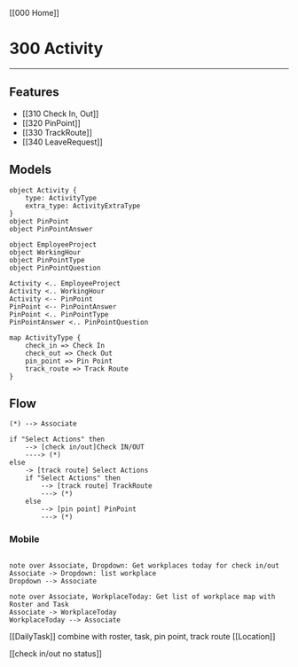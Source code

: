 [[000 Home]]
# 300 Activity
---
## Features
- [[310 Check In, Out]]
- [[320 PinPoint]]
- [[330 TrackRoute]]
- [[340 LeaveRequest]]

## Models

```plantuml
object Activity {
	type: ActivityType
	extra_type: ActivityExtraType
}
object PinPoint
object PinPointAnswer

object EmployeeProject
object WorkingHour
object PinPointType
object PinPointQuestion

Activity <.. EmployeeProject
Activity <.. WorkingHour
Activity <-- PinPoint
PinPoint <-- PinPointAnswer
PinPoint <.. PinPointType
PinPointAnswer <.. PinPointQuestion

map ActivityType {
	check_in => Check In
	check_out => Check Out
	pin_point => Pin Point
	track_route => Track Route
}
```

## Flow

```plantuml
(*) --> Associate

if "Select Actions" then
	--> [check in/out]Check IN/OUT
	----> (*)
else
	-> [track route] Select Actions
	if "Select Actions" then
		--> [track route] TrackRoute
		---> (*)
	else
		--> [pin point] PinPoint
		---> (*)

```

### Mobile
```plantuml

note over Associate, Dropdown: Get workplaces today for check in/out
Associate -> Dropdown: list workplace
Dropdown --> Associate

note over Associate, WorkplaceToday: Get list of workplace map with Roster and Task
Associate -> WorkplaceToday
WorkplaceToday --> Associate

```

[[DailyTask]] combine with roster, task, pin point, track route
[[Location]]


[[check in/out no status]]

